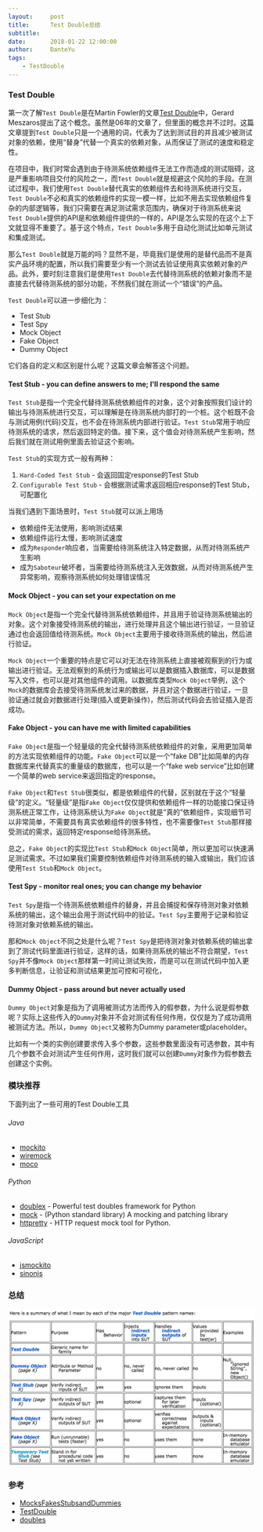 ```yaml
---
layout:     post
title:      Test Double总结
subtitle:   
date:       2018-01-22 12:00:00
author:     DanteYu
tags:
    - TestDouble
---
```


### Test Double
第一次了解`Test Double`是在Martin Fowler的文章[Test Double](https://martinfowler.com/bliki/TestDouble.html)中，Gerard Meszaros提出了这个概念。虽然是06年的文章了，但里面的概念并不过时。这篇文章提到`Test Double`只是一个通用的词，代表为了达到测试目的并且减少被测试对象的依赖，使用“替身”代替一个真实的依赖对象，从而保证了测试的速度和稳定性。

在项目中，我们时常会遇到由于待测系统依赖组件无法工作而造成的测试阻碍，这是严重影响项目交付的风险之一，而`Test Double`就是规避这个风险的手段。在测试过程中，我们使用`Test Double`替代真实的依赖组件去和待测系统进行交互，`Test Double`不必和真实的依赖组件的实现一模一样，比如不用去实现依赖组件复杂的内部逻辑等，我们只需要在满足测试需求范围内，确保对于待测系统来说`Test Double`提供的API是和依赖组件提供的一样的，API是怎么实现的在这个上下文就显得不重要了。基于这个特点，`Test Double`多用于自动化测试比如单元测试和集成测试。

那么`Test Double`就是万能的吗？显然不是，毕竟我们是使用的是替代品而不是真实产品环境的配置，所以我们需要至少有一个测试去验证使用真实依赖对象的产品。此外，要时刻注意我们是使用`Test Double`去代替待测系统的依赖对象而不是直接去代替待测系统的部分功能，不然我们就在测试一个“错误”的产品。

`Test Double`可以进一步细化为：
* Test Stub
* Test Spy
* Mock Object
* Fake Object
* Dummy Object

它们各自的定义和区别是什么呢？这篇文章会解答这个问题。

#### Test Stub - you can define answers to me; I'll respond the same
`Test Stub`是指一个完全代替待测系统依赖组件的对象，这个对象按照我们设计的输出与待测系统进行交互，可以理解是在待测系统内部打的一个桩。这个桩既不会与测试用例(代码)交互，也不会在待测系统内部进行验证。`Test Stub`常用于响应待测系统的请求，然后返回特定的值。接下来，这个值会对待测系统产生影响，然后我们就在测试用例里面去验证这个影响。

`Test Stub`的实现方式一般有两种：
1. `Hard-Coded Test Stub` - 会返回固定response的Test Stub
2. `Configurable Test Stub` - 会根据测试需求返回相应response的Test Stub，可配置化

当我们遇到下面场景时，`Test Stub`就可以派上用场
* 依赖组件无法使用，影响测试结果
* 依赖组件运行太慢，影响测试速度
* 成为`Responder`响应者，当需要给待测系统注入特定数据，从而对待测系统产生影响
* 成为`Saboteur`破坏者，当需要给待测系统注入无效数据，从而对待测系统产生异常影响，观察待测系统如何处理错误情况

#### Mock Object - you can set your expectation on me
`Mock Object`是指一个完全代替待测系统依赖组件，并且用于验证待测系统输出的对象。这个对象接受待测系统的输出，进行处理并且这个输出进行验证，一旦验证通过也会返回值给待测系统。`Mock Object`主要用于接收待测系统的输出，然后进行验证。

`Mock Object`一个重要的特点是它可以对无法在待测系统上直接被观察到的行为或输出进行验证。无法观察到的系统行为或输出可以是数据插入数据库，可以是数据写入文件，也可以是对其他组件的调用。以数据库类型`Mock Object`举例，这个`Mock`的数据库会去接受待测系统发过来的数据，并且对这个数据进行验证，一旦验证通过就会对数据进行处理(插入或更新操作)，然后测试代码会去验证插入是否成功。

#### Fake Object - you can have me with limited capabilities
`Fake Object`是指一个轻量级的完全代替待测系统依赖组件的对象，采用更加简单的方法实现依赖组件的功能。`Fake Object`可以是一个“fake DB”比如简单的内存数据库来代替真实的重量级的数据库，也可以是一个“fake web service”比如创建一个简单的web service来返回指定的response。

`Fake Object`和`Test Stub`很类似，都是依赖组件的代替，区别就在于这个“轻量级”的定义。“轻量级”是指`Fake Object`仅仅提供和依赖组件一样的功能接口保证待测系统正常工作，让待测系统认为`Fake Object`就是“真的”依赖组件，实现细节可以非常简单，不需要具有真实依赖组件的很多特性，也不需要像`Test Stub`那样接受测试的需求，返回特定response给待测系统。

总之，`Fake Object`的实现比`Test Stub`和`Mock Object`简单，所以更加可以快速满足测试需求。不过如果我们需要控制依赖组件对待测系统的输入或输出，我们应该使用`Test Stub`和`Mock Object`。

#### Test Spy - monitor real ones; you can change my behavior
`Test Spy`是指一个待测系统依赖组件的替身，并且会捕捉和保存待测对象对依赖系统的输出，这个输出会用于测试代码中的验证。`Test Spy`主要用于记录和验证待测对象对依赖系统的输出。

那和`Mock Object`不同之处是什么呢？`Test Spy`是把待测对象对依赖系统的输出拿到了测试代码里面进行验证，这样的话，如果待测系统的输出不符合期望，`Test Spy`并不像`Mock Object`那样第一时间让测试失败，而是可以在测试代码中加入更多判断信息，让验证和测试结果更加可控和可视化，


#### Dummy Object - pass around but never actually used

`Dummy Object`对象是指为了调用被测试方法而传入的假参数，为什么说是假参数呢？实际上这些传入的`Dummy`对象并不会对测试有任何作用，仅仅是为了成功调用被测试方法。所以，`Dummy Object`又被称为Dummy parameter或placeholder。

比如有一个类的实例创建要求传入多个参数，这些参数里面没有可选参数，其中有几个参数不会对测试产生任何作用，这时我们就可以创建`Dummy`对象作为假参数去创建这个实例。

### 模块推荐
下面列出了一些可用的Test Double工具
###### Java
* [mockito](http://site.mockito.org/)
* [wiremock](http://wiremock.org/)
* [moco](https://github.com/dreamhead/moco)

###### Python
* [doublex](https://pypi.python.org/pypi/doublex) - Powerful test doubles framework for Python
* [mock](https://docs.python.org/3/library/unittest.mock.html) - (Python standard library) A mocking and patching library
* [httpretty](https://github.com/gabrielfalcao/HTTPretty) - HTTP request mock tool for Python.

###### JavaScript
* [jsmockito](https://jsmockito.org/)
* [sinonjs](http://sinonjs.org/)

### 总结
![testdouble](https://github.com/DanteYu/DanteYu.github.io/blob/master/_posts/images/testdouble.png?raw=true)

### 参考
* [MocksFakesStubsandDummies](http://xunitpatterns.com/Mocks,%20Fakes,%20Stubs%20and%20Dummies.html)
* [TestDouble](https://martinfowler.com/bliki/TestDouble.html)
* [doubles](http://python-doublex.readthedocs.io/en/latest/doubles.html)
